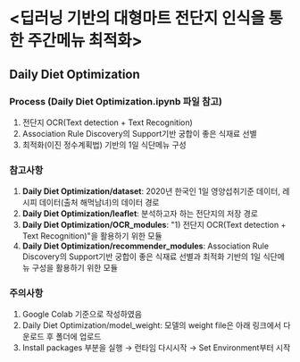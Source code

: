 # <딥러닝 기반의 대형마트 전단지 인식을 통한 주간메뉴 최적화> 

## Daily Diet Optimization 
 ### Process (Daily Diet Optimization.ipynb 파일 참고)
   1) 전단지 OCR(Text detection + Text Recognition)
   2) Association Rule Discovery의 Support기반 궁합이 좋은 식재료 선별 
   3) 최적화(이진 정수계획법) 기반의 1일 식단메뉴 구성

 ### 참고사항
   1) **Daily Diet Optimization/dataset**: 2020년 한국인 1일 영양섭취기준 데이터, 레시피 데이터(출처 해먹남녀)의 데이터 경로
   2) **Daily Diet Optimization/leaflet**: 분석하고자 하는 전단지의 저장 경로
   3) **Daily Diet Optimization/OCR_modules**: "1) 전단지 OCR(Text detection + Text Recognition)"을 활용하기 위한 모듈
   4) **Daily Diet Optimization/recommender_modules**: Association Rule Discovery의 Support기반 궁합이 좋은 식재료 선별과 최적화 기반의 1일 식단메뉴 구성을 활용하기 위한 모듈

 ### 주의사항
   1) Google Colab 기준으로 작성하였음
   2) Daily Diet Optimization/model_weight: 모델의 weight file은 아래 링크에서 다운로드 후 폴더에 업로드
   3) Install packages 부분을 실행 → 런타임 다시시작 → Set Environment부터 시작

 

## 
